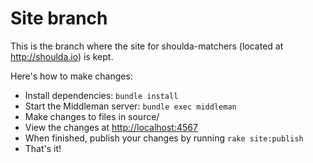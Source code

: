 # Site branch

This is the branch where the site for shoulda-matchers (located at
<http://shoulda.io>) is kept.

Here's how to make changes:

* Install dependencies: `bundle install`
* Start the Middleman server: `bundle exec middleman`
* Make changes to files in source/
* View the changes at <http://localhost:4567>
* When finished, publish your changes by running `rake site:publish`
* That's it!
